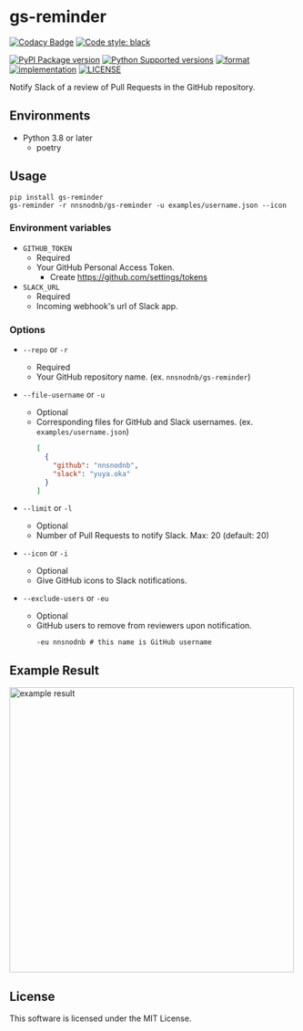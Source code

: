 # gs-reminder

[![Codacy Badge](https://app.codacy.com/project/badge/Grade/380a539992d941f0a6d9c045c48c580c)](https://www.codacy.com/gh/nnsnodnb/gs-reminder/dashboard?utm_source=github.com&amp;utm_medium=referral&amp;utm_content=nnsnodnb/gs-reminder&amp;utm_campaign=Badge_Grade)
[![Code style: black](https://img.shields.io/badge/code%20style-black-000000.svg)](https://github.com/psf/black)

[![PyPI Package version](https://badge.fury.io/py/gs-reminder.svg)](https://pypi.org/project/gs-reminder)
[![Python Supported versions](https://img.shields.io/pypi/pyversions/gs-reminder.svg)](https://pypi.org/project/gs-reminder)
[![format](https://img.shields.io/pypi/format/gs-reminder.svg)](https://pypi.org/project/gs-reminder)
[![implementation](https://img.shields.io/pypi/implementation/gs-reminder.svg)](https://pypi.org/project/gs-reminder)
[![LICENSE](https://img.shields.io/pypi/l/gs-reminder.svg)](https://pypi.org/project/gs-reminder)

Notify Slack of a review of Pull Requests in the GitHub repository.

## Environments

- Python 3.8 or later
  - poetry

## Usage

```shell
pip install gs-reminder
gs-reminder -r nnsnodnb/gs-reminder -u examples/username.json --icon
```

### Environment variables

- `GITHUB_TOKEN`
  - Required
  - Your GitHub Personal Access Token.
    - Create https://github.com/settings/tokens
- `SLACK_URL`
  - Required
  - Incoming webhook's url of Slack app.

### Options

- `--repo` or `-r`
  - Required
  - Your GitHub repository name. (ex. `nnsnodnb/gs-reminder`)
- `--file-username` or `-u`
  - Optional
  - Corresponding files for GitHub and Slack usernames. (ex. `examples/username.json`)
    ```json
    [
      {
        "github": "nnsnodnb",
        "slack": "yuya.oka"    
      }
    ]
    ```

- `--limit` or `-l`
  - Optional
  - Number of Pull Requests to notify Slack. Max: 20 (default: 20)

- `--icon` or `-i`
  - Optional
  - Give GitHub icons to Slack notifications.

- `--exclude-users` or `-eu`
  - Optional
  - GitHub users to remove from reviewers upon notification.
    ```
    -eu nnsnodnb # this name is GitHub username
    ```

## Example Result

<img src="https://user-images.githubusercontent.com/9856514/168442310-af165e75-7329-4a37-8e67-3f2635c549ac.png" alt="example result" width="500px">

## License

This software is licensed under the MIT License.
